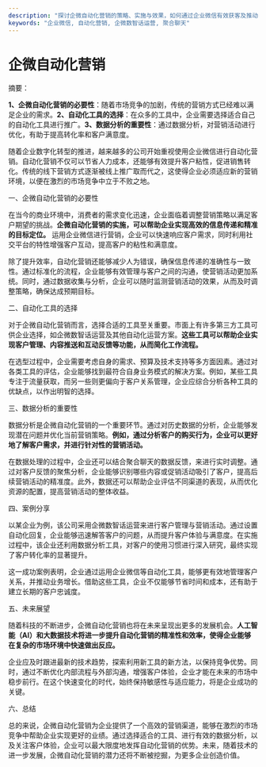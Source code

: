 ```yaml
---
description: "探讨企微自动化营销的策略、实施与效果，如何通过企业微信有效获客及推动营销活动。"
keywords: "企业微信, 自动化营销, 企微数智话运营, 聚合聊天"
---
```

# 企微自动化营销

摘要： 

**1、企微自动化营销的必要性**：随着市场竞争的加剧，传统的营销方式已经难以满足企业的需求。**2、自动化工具的选择**：在众多的工具中，企业需要选择适合自己的自动化工具进行推广。**3、数据分析的重要性**：通过数据分析，对营销活动进行优化，有助于提高转化率和客户满意度。

随着企业数字化转型的推进，越来越多的公司开始重视使用企业微信进行自动化营销。自动化营销不仅可以节省人力成本，还能够有效提升客户粘性，促进销售转化。传统的线下营销方式逐渐被线上推广取而代之，这使得企业必须适应新的营销环境，以便在激烈的市场竞争中立于不败之地。

一、企微自动化营销的必要性

在当今的商业环境中，消费者的需求变化迅速，企业面临着调整营销策略以满足客户期望的挑战。**企微自动化营销的实施，可以帮助企业实现高效的信息传递和精准的目标定位。** 运用企业微信进行营销，企业可以快速响应客户需求，同时利用社交平台的特性增强客户互动，提高客户的粘性和满意度。

除了提升效率，自动化营销还能够减少人为错误，确保信息传递的准确性与一致性。通过标准化的流程，企业能够有效管理与客户之间的沟通，使营销活动更加系统。同时，通过数据收集与分析，企业可以随时监测营销活动的效果，从而及时调整策略，确保达成预期目标。

二、自动化工具的选择

对于企微自动化营销而言，选择合适的工具至关重要。市面上有许多第三方工具可供企业选择，如企微数智话运营及其他自动化运营方案。**这些工具可以帮助企业实现客户管理、内容推送和互动反馈等功能，从而简化工作流程。**

在选型过程中，企业需要考虑自身的需求、预算及技术支持等多方面因素。通过对各类工具的评估，企业能够找到最符合自身业务模式的解决方案。例如，某些工具专注于流量获取，而另一些则更偏向于客户关系管理，企业应综合分析各种工具的优缺点，以作出明智的选择。

三、数据分析的重要性

数据分析是企微自动化营销的一个重要环节。通过对历史数据的分析，企业能够发现潜在问题并优化当前营销策略。**例如，通过分析客户的购买行为，企业可以更好地了解客户需求，并进行针对性的营销活动。**

在数据处理的过程中，企业还可以结合聚合聊天的数据反馈，来进行实时调整。通过对客户反馈的聚焦分析，企业能够识别哪些内容或促销活动吸引了客户，提高后续营销活动的精准度。此外，数据还可以帮助企业评估不同渠道的表现，从而优化资源的配置，提高营销活动的整体收益。

四、案例分享

以某企业为例，该公司采用企微数智话运营来进行客户管理与营销活动。通过设置自动化回复，企业能够迅速解答客户的问题，从而提升客户体验与满意度。在实施过程中，该企业还利用数据分析工具，对客户的使用习惯进行深入研究，最终实现了客户转化率的显著提升。

这一成功案例表明，企业通过运用企业微信等自动化工具，能够更有效地管理客户关系，并推动业务增长。借助这些工具，企业不仅能够节省时间和成本，还有助于建立长期的客户忠诚度。

五、未来展望

随着科技的不断进步，企微自动化营销也将在未来呈现出更多的发展机会。**人工智能（AI）和大数据技术将进一步提升自动化营销的精准性和效率，使得企业能够在复杂的市场环境中快速做出反应。**

企业应及时跟进最新的技术趋势，探索利用新工具的新方法，以保持竞争优势。同时，通过不断优化内部流程与外部沟通，增强客户体验，企业才能在未来的市场中稳步前行。在这个快速变化的时代，始终保持敏感性与适应能力，将是企业成功的关键。

六、总结

总的来说，企微自动化营销为企业提供了一个高效的营销渠道，能够在激烈的市场竞争中帮助企业实现更好的业绩。通过选择适合的工具、进行有效的数据分析，以及关注客户体验，企业可以最大限度地发挥自动化营销的优势。未来，随着技术的进一步发展，企微自动化营销的潜力还将不断被挖掘，为更多企业创造价值。
